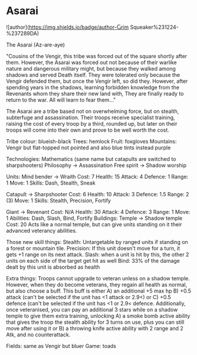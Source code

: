 # Asarai

![author](https://img.shields.io/badge/author-Ⴚrim Squeaker%231224-%237289DA)

The Asarai (Az-are-aye)

"Cousins of the Vengir, this tribe was forced out of the square shortly after them. However, the Asarai was forced out not because of their warlike nature and dangerous military might, but because they walked among shadows and served Death itself. They were tolerated only because the Vengir defended them, but once the Vengir left, so did they. However, after spending years in the shadows, learning forbidden knowledge from the Revenants whom they share their new land with, They are finally ready to return to the war. All will learn to fear them..."

The Asarai are a tribe based not on overwhelming force, but on stealth, subterfuge and assassination. Their troops receive specialist training, raising the cost of every troop by a third, rounded up, but later on their troops will come into their own and prove to be well worth the cost.

Tribe colour: blueish-black
Trees: hemlock
Fruit: foxgloves
Mountains: Vengir but flat-topped not pointed and also blue tints instead purple

Technologies:
Mathematics (same name but catapults are switched to sharpshooters)
Philosophy -> Assassination
Free spirit -> Shadow worship

Units:
Mind bender -> Wraith
Cost: 7
Health: 15
Attack: 4
Defence: 1
Range: 1
Move: 1
Skills: Dash, Stealth, Sneak

Catapult -> Sharpshooter
Cost: 6
Health: 10
Attack: 3
Defence: 1.5
Range: 2 (3)
Move: 1
Skills: Stealth, Precision, Fortify

Giant -> Revenant
Cost: N/A
Health: 30
Attack: 4
Defence: 3
Range: 1
Move: 1
Abilities: Dash, Slash, Bind, Fortify
Buildings:
Temple -> Shadow temple
Cost: 20
Acts like a normal temple, but can give units standing on it their advanced veterancy abilities.

Those new skill things:
Stealth: Untargetable by ranged units if standing on a forest or mountain tile.
Precision: If this unit doesn't move for a turn, it gets +1 range on its next attack.
Slash: when a unit is hit by this, the other 2 units on each side of the target get hit as well
Bind: 33% of the damage dealt by this unit is absorbed as health

Extra things:
Troops cannot upgrade to veteran unless on a shadow temple. However, when they do become veterans, they regain all health as normal, but also choose a buff. This buff is either 
A) an additional +5 max hp 
B) +0.5 attack (can't be selected if the unit has <1 attack or 2.9<) or 
C) +0.5 defence (can't be selected if the unit has <1 or 2.9< defence. Additionally, once veteranised, you can pay an additional 3 stars while on a shadow temple to give them extra training, unlocking 
A) a smoke bomb active ability that gives the troop the stealth ability for 3 turns on use, plus you can still move after using it or
B) a throwing knife active ability with 2 range and 2 Atk, and no counterattack.

Fields: same as Vengir but bluer
Game: toads
